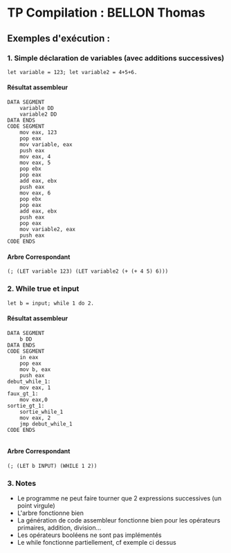 # TP Compilation : BELLON Thomas

## Exemples d'exécution :

### 1. Simple déclaration de variables (avec additions successives)
```
let variable = 123; let variable2 = 4+5+6.
```
#### Résultat assembleur
```
DATA SEGMENT
	variable DD
	variable2 DD
DATA ENDS
CODE SEGMENT
	mov eax, 123
	pop eax
	mov variable, eax
	push eax
	mov eax, 4
	mov eax, 5
	pop ebx
	pop eax
	add eax, ebx
	push eax
	mov eax, 6
	pop ebx
	pop eax
	add eax, ebx
	push eax
	pop eax
	mov variable2, eax
	push eax
CODE ENDS
```
#### Arbre Correspondant
```
(; (LET variable 123) (LET variable2 (+ (+ 4 5) 6)))
```

### 2. While true et input
```
let b = input; while 1 do 2.
```
#### Résultat assembleur
```
DATA SEGMENT
	b DD
DATA ENDS
CODE SEGMENT
	in eax
	pop eax
	mov b, eax
	push eax
debut_while_1:
	mov eax, 1
faux_gt_1:
	mov eax,0
sortie_gt_1:
	sortie_while_1
	mov eax, 2
	jmp debut_while_1
CODE ENDS


```
#### Arbre Correspondant
```
(; (LET b INPUT) (WHILE 1 2))
```

### 3. Notes
- Le programme ne peut faire tourner que 2 expressions successives (un point virgule)
- L'arbre fonctionne bien
- La génération de code assembleur fonctionne bien pour les opérateurs primaires, addition, division...
- Les opérateurs booléens ne sont pas implémentés
- Le while fonctionne partiellement, cf exemple ci dessus